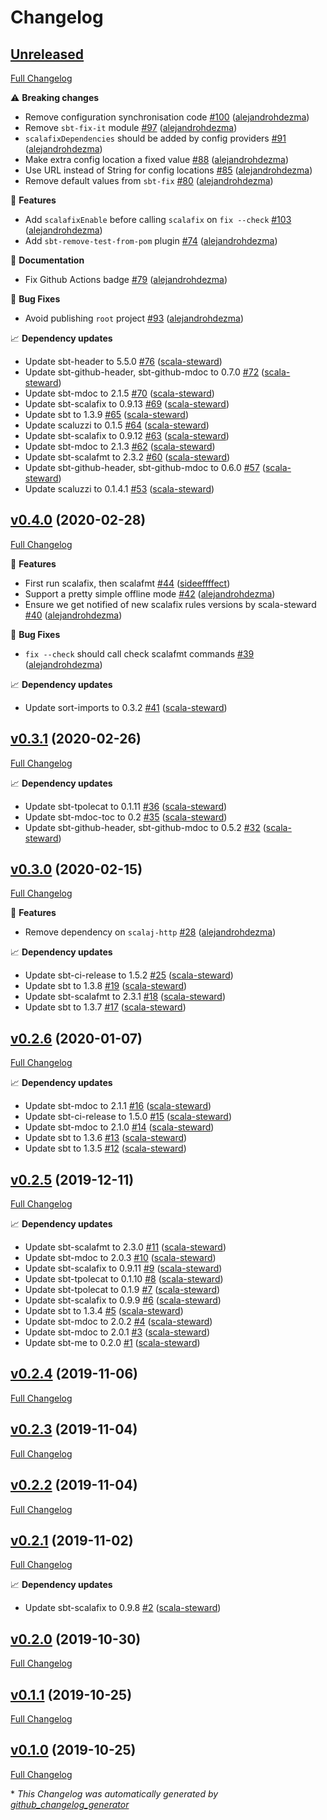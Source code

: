 # Changelog

## [Unreleased](https://github.com/alejandrohdezma/sbt-fix/tree/HEAD)

[Full Changelog](https://github.com/alejandrohdezma/sbt-fix/compare/v0.4.0...HEAD)

⚠️ **Breaking changes**

- Remove configuration synchronisation code [\#100](https://github.com/alejandrohdezma/sbt-fix/pull/100) ([alejandrohdezma](https://github.com/alejandrohdezma))
- Remove `sbt-fix-it` module [\#97](https://github.com/alejandrohdezma/sbt-fix/pull/97) ([alejandrohdezma](https://github.com/alejandrohdezma))
- `scalafixDependencies` should be added by config providers [\#91](https://github.com/alejandrohdezma/sbt-fix/pull/91) ([alejandrohdezma](https://github.com/alejandrohdezma))
- Make extra config location a fixed value [\#88](https://github.com/alejandrohdezma/sbt-fix/pull/88) ([alejandrohdezma](https://github.com/alejandrohdezma))
- Use URL instead of String for config locations [\#85](https://github.com/alejandrohdezma/sbt-fix/pull/85) ([alejandrohdezma](https://github.com/alejandrohdezma))
- Remove default values from `sbt-fix` [\#80](https://github.com/alejandrohdezma/sbt-fix/pull/80) ([alejandrohdezma](https://github.com/alejandrohdezma))

🚀 **Features**

- Add `scalafixEnable` before calling `scalafix` on `fix --check` [\#103](https://github.com/alejandrohdezma/sbt-fix/pull/103) ([alejandrohdezma](https://github.com/alejandrohdezma))
- Add `sbt-remove-test-from-pom` plugin [\#74](https://github.com/alejandrohdezma/sbt-fix/pull/74) ([alejandrohdezma](https://github.com/alejandrohdezma))

📘 **Documentation**

- Fix Github Actions badge [\#79](https://github.com/alejandrohdezma/sbt-fix/pull/79) ([alejandrohdezma](https://github.com/alejandrohdezma))

🐛 **Bug Fixes**

- Avoid publishing `root` project [\#93](https://github.com/alejandrohdezma/sbt-fix/pull/93) ([alejandrohdezma](https://github.com/alejandrohdezma))

📈 **Dependency updates**

- Update sbt-header to 5.5.0 [\#76](https://github.com/alejandrohdezma/sbt-fix/pull/76) ([scala-steward](https://github.com/scala-steward))
- Update sbt-github-header, sbt-github-mdoc to 0.7.0 [\#72](https://github.com/alejandrohdezma/sbt-fix/pull/72) ([scala-steward](https://github.com/scala-steward))
- Update sbt-mdoc to 2.1.5 [\#70](https://github.com/alejandrohdezma/sbt-fix/pull/70) ([scala-steward](https://github.com/scala-steward))
- Update sbt-scalafix to 0.9.13 [\#69](https://github.com/alejandrohdezma/sbt-fix/pull/69) ([scala-steward](https://github.com/scala-steward))
- Update sbt to 1.3.9 [\#65](https://github.com/alejandrohdezma/sbt-fix/pull/65) ([scala-steward](https://github.com/scala-steward))
- Update scaluzzi to 0.1.5 [\#64](https://github.com/alejandrohdezma/sbt-fix/pull/64) ([scala-steward](https://github.com/scala-steward))
- Update sbt-scalafix to 0.9.12 [\#63](https://github.com/alejandrohdezma/sbt-fix/pull/63) ([scala-steward](https://github.com/scala-steward))
- Update sbt-mdoc to 2.1.3 [\#62](https://github.com/alejandrohdezma/sbt-fix/pull/62) ([scala-steward](https://github.com/scala-steward))
- Update sbt-scalafmt to 2.3.2 [\#60](https://github.com/alejandrohdezma/sbt-fix/pull/60) ([scala-steward](https://github.com/scala-steward))
- Update sbt-github-header, sbt-github-mdoc to 0.6.0 [\#57](https://github.com/alejandrohdezma/sbt-fix/pull/57) ([scala-steward](https://github.com/scala-steward))
- Update scaluzzi to 0.1.4.1 [\#53](https://github.com/alejandrohdezma/sbt-fix/pull/53) ([scala-steward](https://github.com/scala-steward))

## [v0.4.0](https://github.com/alejandrohdezma/sbt-fix/tree/v0.4.0) (2020-02-28)

[Full Changelog](https://github.com/alejandrohdezma/sbt-fix/compare/v0.3.1...v0.4.0)

🚀 **Features**

- First run scalafix, then scalafmt [\#44](https://github.com/alejandrohdezma/sbt-fix/pull/44) ([sideeffffect](https://github.com/sideeffffect))
- Support a pretty simple offline mode [\#42](https://github.com/alejandrohdezma/sbt-fix/pull/42) ([alejandrohdezma](https://github.com/alejandrohdezma))
- Ensure we get notified of new scalafix rules versions by scala-steward [\#40](https://github.com/alejandrohdezma/sbt-fix/pull/40) ([alejandrohdezma](https://github.com/alejandrohdezma))

🐛 **Bug Fixes**

- `fix --check` should call check scalafmt commands [\#39](https://github.com/alejandrohdezma/sbt-fix/pull/39) ([alejandrohdezma](https://github.com/alejandrohdezma))

📈 **Dependency updates**

- Update sort-imports to 0.3.2 [\#41](https://github.com/alejandrohdezma/sbt-fix/pull/41) ([scala-steward](https://github.com/scala-steward))

## [v0.3.1](https://github.com/alejandrohdezma/sbt-fix/tree/v0.3.1) (2020-02-26)

[Full Changelog](https://github.com/alejandrohdezma/sbt-fix/compare/v0.3.0...v0.3.1)

📈 **Dependency updates**

- Update sbt-tpolecat to 0.1.11 [\#36](https://github.com/alejandrohdezma/sbt-fix/pull/36) ([scala-steward](https://github.com/scala-steward))
- Update sbt-mdoc-toc to 0.2 [\#35](https://github.com/alejandrohdezma/sbt-fix/pull/35) ([scala-steward](https://github.com/scala-steward))
- Update sbt-github-header, sbt-github-mdoc to 0.5.2 [\#32](https://github.com/alejandrohdezma/sbt-fix/pull/32) ([scala-steward](https://github.com/scala-steward))

## [v0.3.0](https://github.com/alejandrohdezma/sbt-fix/tree/v0.3.0) (2020-02-15)

[Full Changelog](https://github.com/alejandrohdezma/sbt-fix/compare/v0.2.6...v0.3.0)

🚀 **Features**

- Remove dependency on `scalaj-http` [\#28](https://github.com/alejandrohdezma/sbt-fix/pull/28) ([alejandrohdezma](https://github.com/alejandrohdezma))

📈 **Dependency updates**

- Update sbt-ci-release to 1.5.2 [\#25](https://github.com/alejandrohdezma/sbt-fix/pull/25) ([scala-steward](https://github.com/scala-steward))
- Update sbt to 1.3.8 [\#19](https://github.com/alejandrohdezma/sbt-fix/pull/19) ([scala-steward](https://github.com/scala-steward))
- Update sbt-scalafmt to 2.3.1 [\#18](https://github.com/alejandrohdezma/sbt-fix/pull/18) ([scala-steward](https://github.com/scala-steward))
- Update sbt to 1.3.7 [\#17](https://github.com/alejandrohdezma/sbt-fix/pull/17) ([scala-steward](https://github.com/scala-steward))

## [v0.2.6](https://github.com/alejandrohdezma/sbt-fix/tree/v0.2.6) (2020-01-07)

[Full Changelog](https://github.com/alejandrohdezma/sbt-fix/compare/v0.2.5...v0.2.6)

📈 **Dependency updates**

- Update sbt-mdoc to 2.1.1 [\#16](https://github.com/alejandrohdezma/sbt-fix/pull/16) ([scala-steward](https://github.com/scala-steward))
- Update sbt-ci-release to 1.5.0 [\#15](https://github.com/alejandrohdezma/sbt-fix/pull/15) ([scala-steward](https://github.com/scala-steward))
- Update sbt-mdoc to 2.1.0 [\#14](https://github.com/alejandrohdezma/sbt-fix/pull/14) ([scala-steward](https://github.com/scala-steward))
- Update sbt to 1.3.6 [\#13](https://github.com/alejandrohdezma/sbt-fix/pull/13) ([scala-steward](https://github.com/scala-steward))
- Update sbt to 1.3.5 [\#12](https://github.com/alejandrohdezma/sbt-fix/pull/12) ([scala-steward](https://github.com/scala-steward))

## [v0.2.5](https://github.com/alejandrohdezma/sbt-fix/tree/v0.2.5) (2019-12-11)

[Full Changelog](https://github.com/alejandrohdezma/sbt-fix/compare/v0.2.4...v0.2.5)

📈 **Dependency updates**

- Update sbt-scalafmt to 2.3.0 [\#11](https://github.com/alejandrohdezma/sbt-fix/pull/11) ([scala-steward](https://github.com/scala-steward))
- Update sbt-mdoc to 2.0.3 [\#10](https://github.com/alejandrohdezma/sbt-fix/pull/10) ([scala-steward](https://github.com/scala-steward))
- Update sbt-scalafix to 0.9.11 [\#9](https://github.com/alejandrohdezma/sbt-fix/pull/9) ([scala-steward](https://github.com/scala-steward))
- Update sbt-tpolecat to 0.1.10 [\#8](https://github.com/alejandrohdezma/sbt-fix/pull/8) ([scala-steward](https://github.com/scala-steward))
- Update sbt-tpolecat to 0.1.9 [\#7](https://github.com/alejandrohdezma/sbt-fix/pull/7) ([scala-steward](https://github.com/scala-steward))
- Update sbt-scalafix to 0.9.9 [\#6](https://github.com/alejandrohdezma/sbt-fix/pull/6) ([scala-steward](https://github.com/scala-steward))
- Update sbt to 1.3.4 [\#5](https://github.com/alejandrohdezma/sbt-fix/pull/5) ([scala-steward](https://github.com/scala-steward))
- Update sbt-mdoc to 2.0.2 [\#4](https://github.com/alejandrohdezma/sbt-fix/pull/4) ([scala-steward](https://github.com/scala-steward))
- Update sbt-mdoc to 2.0.1 [\#3](https://github.com/alejandrohdezma/sbt-fix/pull/3) ([scala-steward](https://github.com/scala-steward))
- Update sbt-me to 0.2.0 [\#1](https://github.com/alejandrohdezma/sbt-fix/pull/1) ([scala-steward](https://github.com/scala-steward))

## [v0.2.4](https://github.com/alejandrohdezma/sbt-fix/tree/v0.2.4) (2019-11-06)

[Full Changelog](https://github.com/alejandrohdezma/sbt-fix/compare/v0.2.3...v0.2.4)

## [v0.2.3](https://github.com/alejandrohdezma/sbt-fix/tree/v0.2.3) (2019-11-04)

[Full Changelog](https://github.com/alejandrohdezma/sbt-fix/compare/v0.2.2...v0.2.3)

## [v0.2.2](https://github.com/alejandrohdezma/sbt-fix/tree/v0.2.2) (2019-11-04)

[Full Changelog](https://github.com/alejandrohdezma/sbt-fix/compare/v0.2.1...v0.2.2)

## [v0.2.1](https://github.com/alejandrohdezma/sbt-fix/tree/v0.2.1) (2019-11-02)

[Full Changelog](https://github.com/alejandrohdezma/sbt-fix/compare/v0.2.0...v0.2.1)

📈 **Dependency updates**

- Update sbt-scalafix to 0.9.8 [\#2](https://github.com/alejandrohdezma/sbt-fix/pull/2) ([scala-steward](https://github.com/scala-steward))

## [v0.2.0](https://github.com/alejandrohdezma/sbt-fix/tree/v0.2.0) (2019-10-30)

[Full Changelog](https://github.com/alejandrohdezma/sbt-fix/compare/v0.1.1...v0.2.0)

## [v0.1.1](https://github.com/alejandrohdezma/sbt-fix/tree/v0.1.1) (2019-10-25)

[Full Changelog](https://github.com/alejandrohdezma/sbt-fix/compare/v0.1.0...v0.1.1)

## [v0.1.0](https://github.com/alejandrohdezma/sbt-fix/tree/v0.1.0) (2019-10-25)

[Full Changelog](https://github.com/alejandrohdezma/sbt-fix/compare/b3361462620559bb6af5c3a2aea07fd7e618c823...v0.1.0)



\* *This Changelog was automatically generated by [github_changelog_generator](https://github.com/github-changelog-generator/github-changelog-generator)*
